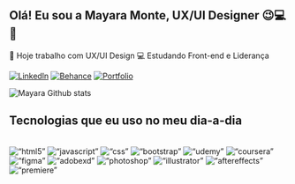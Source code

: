## Olá! Eu sou a Mayara Monte, UX/UI Designer 😉💻🎨

💼 Hoje trabalho com UX/UI Design
💻 Estudando Front-end e Liderança

[![Linkedln](https://img.shields.io/badge/LinkedIn-0077B5?style=for-the-badge&logo=linkedin&logoColor=white)](https://www.linkedin.com/in/designermayaramonte/)
[![Behance](https://img.shields.io/badge/Behance-0054F7?style=for-the-badge&logo=behance&logoColor=white)](https://www.behance.net/designermayaramonte/)
[![Portfolio](https://img.shields.io/badge/website-000000?style=for-the-badge&logo=About.me&logoColor=white)](https://www.mayaramonte.com.br/)

![Mayara Github stats](https://github-readme-stats.vercel.app/api?username=uxmaymonte&show_icons=true&theme=radical)

## Tecnologias que eu uso no meu dia-a-dia

<div style=“display: inline_block”><br/>
 <img aling=“center” alt=“html5” src="https://img.shields.io/badge/HTML5-E34F26?style=for-the-badge&logo=html5&logoColor=white"/>
 <img aling=“center” alt=“javascript” src="https://img.shields.io/badge/JavaScript-F7DF1E?style=for-the-badge&logo=javascript&logoColor=black"/>
 <img aling=“center” alt=“css” src="https://img.shields.io/badge/CSS3-1572B6?style=for-the-badge&logo=css3&logoColor=white"/>
 <img aling=“center” alt=“bootstrap” src="https://img.shields.io/badge/Bootstrap-563D7C?style=for-the-badge&logo=bootstrap&logoColor=white"/>
 <img aling=“center” alt=“udemy” src="https://img.shields.io/badge/Udemy-EC5252?style=for-the-badge&logo=Udemy&logoColor=white"/>
 <img aling=“center” alt=“coursera” src="https://img.shields.io/badge/Coursera-0056D2?style=for-the-badge&logo=Coursera&logoColor=white"/>
 <img aling=“center” alt=“figma” src="https://img.shields.io/badge/Figma-F24E1E?style=for-the-badge&logo=figma&logoColor=white"/>
 <img aling=“center” alt=“adobexd” src="https://img.shields.io/badge/Adobe%20XD-470137?style=for-the-badge&logo=Adobe%20XD&logoColor=#FF61F6"/>
 <img aling=“center” alt=“photoshop” src="https://aleen42.github.io/badges/src/photoshop.svg"/>
 <img aling=“center” alt=“illustrator” src="https://aleen42.github.io/badges/src/illustrator.svg"/>
 <img aling=“center” alt=“aftereffects” src="https://aleen42.github.io/badges/src/after_effects.svg"/>
 <img aling=“center” alt=“premiere” src="https://aleen42.github.io/badges/src/premiere.svg"/>
<div>
